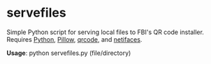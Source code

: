 # servefiles

Simple Python script for serving local files to FBI's QR code installer. Requires [Python](https://www.python.org/downloads/), [Pillow](https://pypi.python.org/pypi/Pillow), [qrcode](https://pypi.python.org/pypi/qrcode), and [netifaces](https://pypi.python.org/pypi/netifaces).

**Usage**: python servefiles.py (file/directory)

